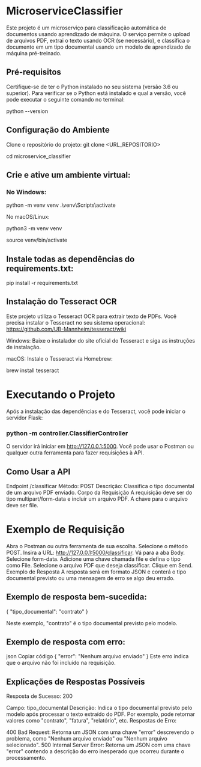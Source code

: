 # MicroserviceClassifier


Este projeto é um microserviço para classificação automática de documentos usando aprendizado de máquina. O serviço permite o upload de arquivos PDF, extrai o texto usando OCR (se necessário), e classifica o documento em um tipo documental usando um modelo de aprendizado de máquina pré-treinado.

## Pré-requisitos

Certifique-se de ter o Python instalado no seu sistema (versão 3.6 ou superior). Para verificar se o Python está instalado e qual a versão, você pode executar o seguinte comando no terminal:

python --version

## Configuração do Ambiente
Clone o repositório do projeto:
git clone <URL_REPOSITORIO>

cd microservice_classifier

## Crie e ative um ambiente virtual:

### No Windows:

python -m venv venv
.\venv\Scripts\activate

No macOS/Linux:

python3 -m venv venv

source venv/bin/activate

## Instale todas as dependências do requirements.txt:

pip install -r requirements.txt

## Instalação do Tesseract OCR
Este projeto utiliza o Tesseract OCR para extrair texto de PDFs. Você precisa instalar o Tesseract no seu sistema operacional: https://github.com/UB-Mannheim/tesseract/wiki

Windows: Baixe o instalador do site oficial do Tesseract e siga as instruções de instalação.

macOS: Instale o Tesseract via Homebrew:

brew install tesseract

# Executando o Projeto
Após a instalação das dependências e do Tesseract, você pode iniciar o servidor Flask:

### python -m controller.ClassifierController

O servidor irá iniciar em http://127.0.0.1:5000. Você pode usar o Postman ou qualquer outra ferramenta para fazer requisições à API.

## Como Usar a API

Endpoint /classificar
Método: POST
Descrição: Classifica o tipo documental de um arquivo PDF enviado.
Corpo da Requisição
A requisição deve ser do tipo multipart/form-data e incluir um arquivo PDF. A chave para o arquivo deve ser file.

# Exemplo de Requisição
Abra o Postman ou outra ferramenta de sua escolha.
Selecione o método POST.
Insira a URL: http://127.0.0.1:5000/classificar.
Vá para a aba Body.
Selecione form-data.
Adicione uma chave chamada file e defina o tipo como File.
Selecione o arquivo PDF que deseja classificar.
Clique em Send.
Exemplo de Resposta
A resposta será em formato JSON e conterá o tipo documental previsto ou uma mensagem de erro se algo deu errado.

## Exemplo de resposta bem-sucedida:

{
  "tipo_documental": "contrato"
}

Neste exemplo, "contrato" é o tipo documental previsto pelo modelo.

## Exemplo de resposta com erro:

json
Copiar código
{
  "error": "Nenhum arquivo enviado"
}
Este erro indica que o arquivo não foi incluído na requisição.

## Explicações de Respostas Possíveis
Resposta de Sucesso: 200

Campo: tipo_documental
Descrição: Indica o tipo documental previsto pelo modelo após processar o texto extraído do PDF. Por exemplo, pode retornar valores como "contrato", "fatura", "relatório", etc.
Respostas de Erro:

400 Bad Request: Retorna um JSON com uma chave "error" descrevendo o problema, como "Nenhum arquivo enviado" ou "Nenhum arquivo selecionado".
500 Internal Server Error: Retorna um JSON com uma chave "error" contendo a descrição do erro inesperado que ocorreu durante o processamento.

